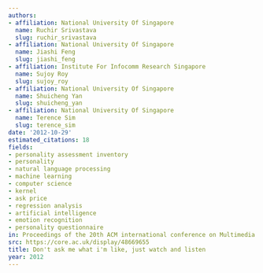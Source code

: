 ```yaml
---
authors:
- affiliation: National University Of Singapore
  name: Ruchir Srivastava
  slug: ruchir_srivastava
- affiliation: National University Of Singapore
  name: Jiashi Feng
  slug: jiashi_feng
- affiliation: Institute For Infocomm Research Singapore
  name: Sujoy Roy
  slug: sujoy_roy
- affiliation: National University Of Singapore
  name: Shuicheng Yan
  slug: shuicheng_yan
- affiliation: National University Of Singapore
  name: Terence Sim
  slug: terence_sim
date: '2012-10-29'
estimated_citations: 18
fields:
- personality assessment inventory
- personality
- natural language processing
- machine learning
- computer science
- kernel
- ask price
- regression analysis
- artificial intelligence
- emotion recognition
- personality questionnaire
in: Proceedings of the 20th ACM international conference on Multimedia
src: https://core.ac.uk/display/48669655
title: Don't ask me what i'm like, just watch and listen
year: 2012
---
```

